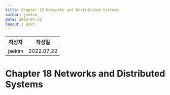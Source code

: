 ```yaml
---
title: Chapter 19 Networks and Distributed Systems
author: jaekim
date: 2022-07-22
layout : post
---
```

| 작성자  |   작성일   |
| :-----: | :--------: |
| jaekim | 2022.07.22 |

# Chapter 18 Networks and Distributed Systems
